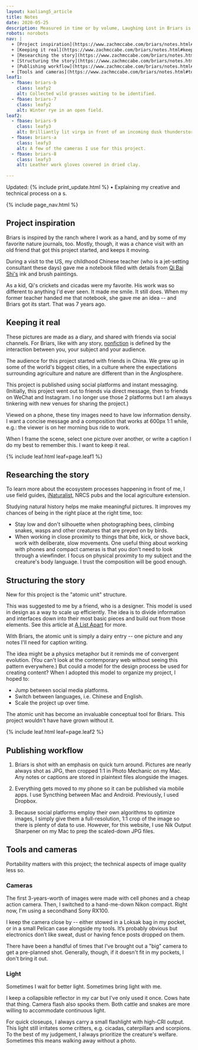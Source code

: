 ```yaml
---
layout: kaoliang5_article
title: Notes
date: 2020-05-25
description: Measured in time or by volume, Laughing Lost in Briars is the biggest project I’ve ever attempted.
robots: norobots
nav: |
  + [Project inspiration](https://www.zachmccabe.com/briars/notes.html#project-inspiration)
  + [Keeping it real](https://www.zachmccabe.com/briars/notes.html#keeping-it-real)
  + [Researching the story](https://www.zachmccabe.com/briars/notes.html#researching-the-story)
  + [Structuring the story](https://www.zachmccabe.com/briars/notes.html#structuring-the-story)
  + [Publishing workflow](https://www.zachmccabe.com/briars/notes.html#publishing-workflow)
  + [Tools and cameras](https://www.zachmccabe.com/briars/notes.html#tools-and-cameras)
leaf1:
  - fbase: briars-b
    class: leafy2
    alt: Collected wild grasses waiting to be identified.
  - fbase: briars-7
    class: leafy2
    alt: Winter rye in an open field.
leaf2:
  - fbase: briars-9
    class: leafy3
    alt: Brilliantly lit virga in front of an incoming dusk thunderstorm.
  - fbase: briars-a
    class: leafy3
    alt: A few of the cameras I use for this project.
  - fbase: briars-8
    class: leafy3
    alt: Leather work gloves covered in dried clay.
 
---
```



Updated: {% include print_update.html %} • Explaining my creative and technical process on a s.



{% include page_nav.html %}



## Project inspiration

Briars is inspired by the ranch where I work as a hand, and by some of my favorite nature journals, too. Mostly, though, it was a chance visit with an old friend that got this project started, and keeps it moving.

During a visit to the US, my childhood Chinese teacher (who is a jet-setting consultant these days) gave me a notebook filled with details from [Qi Bai Shi's] ink and brush paintings.

As a kid, Qi's crickets and cicadas were my favorite. His work was so different to anything I'd ever seen. It made me smile. It still does. When my former teacher handed me that notebook, she gave me an idea -- and Briars got its start. That was 7 years ago.

[Qi Bai Shi's]: https://www.tretyakovgallerymagazine.com/articles/3-2017-56/true-charm-nature-some-notes-qi-baishi-and-his-art




## Keeping it real

These pictures are made as a diary, and shared with friends via social channels. For Briars, like with any story, [nonfiction] is defined by the interaction between you, your subject and your audience.

The audience for this project started with friends in China. We grew up in some of the world's biggest cities, in a culture where the expectations surrounding agriculture and nature are different than in the Anglosphere.

This project is published using social platforms and instant messaging. (Initially, this project went out to friends via direct message, then to friends on WeChat and Instagram. I no longer use those 2 platforms but I am always tinkering with new venues for sharing the project.)

Viewed on a phone, these tiny images need to have low information density. I want a concise message and a composition that works at 600px 1:1 while, e.g.: the viewer is on her morning bus ride to work.

When I frame the scene, select one picture over another, or write a caption I do my best to remember this. I want to keep it real.

[nonfiction]: https://www.zachmccabe.com/nonfiction



{% include leaf.html leaf=page.leaf1 %}



## Researching the story

To learn more about the ecosystem processes happening in front of me, I use field guides, [iNaturalist,] NRCS pubs and the local agriculture extension.

Studying natural history helps me make meaningful pictures. It improves my chances of being in the right place at the right time, too:

- Stay low and don't silhouette when photographing bees, climbing snakes, wasps and other creatures that are preyed on by birds.
- When working in close proximity to things that bite, kick, or shove back, work with deliberate, slow movements. One useful thing about working with phones and compact cameras is that you don't need to look through a viewfinder. I focus on physical proximity to my subject and the creature's body language. I trust the composition will be good enough.

[iNaturalist,]: https://www.inaturalist.org/



## Structuring the story

New for this project is the "atomic unit" structure. 

This was suggested to me by a friend, who is a designer. This model is used in design as a way to scale up efficiently. The idea is to divide information and interfaces down into their most basic pieces and build out from those elements. See this article at [A List Apart] for more.

With Briars, the atomic unit is simply a dairy entry -- one picture and any notes I'll need for caption writing.

The idea might be a physics metaphor but it reminds me of convergent evolution. (You can't look at the contemporary web without seeing this pattern everywhere.) But could a model for the design process be used for creating content? When I adopted this model to organize my project, I hoped to:

- Jump between social media platforms.
- Switch between languages, i.e. Chinese and English.
- Scale the project up over time.

The atomic unit has become an invaluable conceptual tool for Briars. This project wouldn't have have grown without it.

[A List Apart]: https://alistapart.com/article/language-of-modular-design



{% include leaf.html leaf=page.leaf2 %}



## Publishing workflow

1. Briars is shot with an emphasis on quick turn around. Pictures are nearly always shot as JPG, then cropped 1:1 in Photo Mechanic on my Mac. Any notes or captions are stored in plaintext files alongside the images.

2. Everything gets moved to my phone so it can be published via mobile apps. I use Syncthing between Mac and Android. Previously, I used Dropbox.

3. Because social platforms employ their own algorithms to optimize images, I simply give them a full-resolution, 1:1 crop of the image so there is plenty of data to use. However, for this website, I use Nik Output Sharpener on my Mac to prep the scaled-down JPG files.



## Tools and cameras

Portability matters with this project; the technical aspects of image quality less so.

### Cameras

The first 3-years-worth of images were made with cell phones and a cheap action camera. Then, I switched to a hand-me-down Nikon compact. Right now, I'm using a secondhand Sony RX100.

I keep the camera close by -- either stowed in a Loksak bag in my pocket, or in a small Pelican case alongside my tools. It’s probably obvious but electronics don’t like sweat, dust or having fence posts dropped on them.

There have been a handful of times that I've brought out a "big" camera to get a pre-planned shot. Generally, though, if it doesn't fit in my pockets, I don't bring it out.

### Light

Sometimes I wait for better light. Sometimes bring light with me.

I keep a collapsible reflector in my car but I've only used it once. Cows hate that thing. Camera flash also spooks them. Both cattle and snakes are more willing to accommodate continuous light.

For quick closeups, I always carry a small flashlight with high-CRI output. This light still irritates some critters, e.g. cicadas, caterpillars and scorpions. To the best of my judgement, I always prioritize the creature's welfare. Sometimes this means walking away without a photo.
